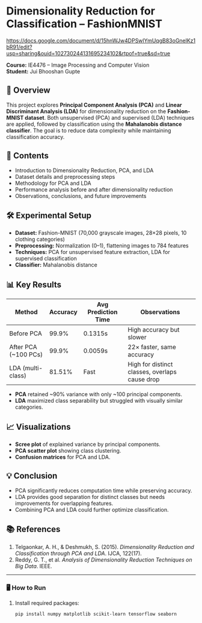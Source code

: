 # Dimensionality Reduction for Classification – FashionMNIST

https://docs.google.com/document/d/15hnWJw4DPSwlYmUqgB83oGnelKz1bR91/edit?usp=sharing&ouid=102730244131695234102&rtpof=true&sd=true

**Course:** IE4476 – Image Processing and Computer Vision  
**Student:** Jui Bhooshan Gupte   

## 📌 Overview
This project explores **Principal Component Analysis (PCA)** and **Linear Discriminant Analysis (LDA)** for dimensionality reduction on the **Fashion-MNIST dataset**. Both unsupervised (PCA) and supervised (LDA) techniques are applied, followed by classification using the **Mahalanobis distance classifier**. The goal is to reduce data complexity while maintaining classification accuracy.

## 📂 Contents
- Introduction to Dimensionality Reduction, PCA, and LDA
- Dataset details and preprocessing steps
- Methodology for PCA and LDA
- Performance analysis before and after dimensionality reduction
- Observations, conclusions, and future improvements

## 🛠️ Experimental Setup
- **Dataset:** Fashion-MNIST (70,000 grayscale images, 28×28 pixels, 10 clothing categories)
- **Preprocessing:** Normalization (0–1), flattening images to 784 features
- **Techniques:** PCA for unsupervised feature extraction, LDA for supervised classification
- **Classifier:** Mahalanobis distance

## 📊 Key Results
| Method                  | Accuracy  | Avg Prediction Time | Observations |
|------------------------|-----------|---------------------|--------------|
| Before PCA              | 99.9%     | 0.1315s              | High accuracy but slower |
| After PCA (~100 PCs)    | 99.9%     | 0.0059s              | 22× faster, same accuracy |
| LDA (multi-class)       | 81.51%    | Fast                 | High for distinct classes, overlaps cause drop |

- **PCA** retained ~90% variance with only ~100 principal components.
- **LDA** maximized class separability but struggled with visually similar categories.

## 📈 Visualizations
- **Scree plot** of explained variance by principal components.
- **PCA scatter plot** showing class clustering.
- **Confusion matrices** for PCA and LDA.

## 💡 Conclusion
- PCA significantly reduces computation time while preserving accuracy.
- LDA provides good separation for distinct classes but needs improvements for overlapping features.
- Combining PCA and LDA could further optimize classification.

## 📚 References
1. Telgaonkar, A. H., & Deshmukh, S. (2015). *Dimensionality Reduction and Classification through PCA and LDA*. IJCA, 122(17).  
2. Reddy, G. T., et al. *Analysis of Dimensionality Reduction Techniques on Big Data*. IEEE.

---

### 🖥️ How to Run
1. Install required packages:
   ```bash
   pip install numpy matplotlib scikit-learn tensorflow seaborn
